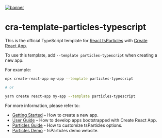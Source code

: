 [![banner](https://cdn.matteobruni.it/images/particles/banner2.png)](https://particles.matteobruni.it)

# cra-template-particles-typescript

This is the official TypeScript template for [React tsParticles](https://github.com/matteobruni/tsparticles) with [Create React App](https://github.com/facebook/create-react-app).

To use this template, add `--template particles-typescript` when creating a new app.

For example:

```sh
npx create-react-app my-app --template particles-typescript

# or

yarn create react-app my-app --template particles-typescript
```

For more information, please refer to:

- [Getting Started](https://create-react-app.dev/docs/getting-started) – How to create a new app.
- [User Guide](https://create-react-app.dev) – How to develop apps bootstrapped with Create React App.
- [Particles Guide](https://github.com/matteobruni/tsparticles) - How to customize tsParticles options.
- [Particles Demo](https://particles.matteobruni.it) - tsParticles demo website.